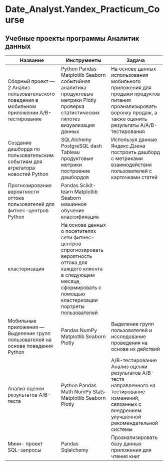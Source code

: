 # Date_Analyst.Yandex_Practicum_Course
## Учебные проекты программы Аналитик данных
|Название|Инструменты|Задача|
|--------|-----------|------|
|Сборный проект — 2 Анализ пользовательского поведения в мобильном приложении	A/B-тестирование| Python Pandas Matplotlib Seaborn событийная аналитика продуктовые метрики Plotly проверка статистических гипотез визуализация данных|На основе данных использования мобильного приложения для продажи продуктов питания проанализировать воронку продаж, а также оценить результаты A/A/B-тестирования|
|Создание дашборда по пользовательским событиям для агрегатора новостей	Python| SQLAlchemy PostgreSQL dash Tableau продуктовые метрики построение дашбордов| Используя данные Яндекс.Дзена построить дашборд с метриками взаимодействия пользователей с карточками статей|
|Прогнозирование вероятности оттока пользователей для фитнес-центров	Python| Pandas Scikit-learn Matplotlib Seaborn машинное обучение классификация
кластеризация| 	На основе данных о посетителях сети фитнес-центров спрогнозировать вероятность оттока для каждого клиента в следующем месяце, сформировать с помощью кластеризации портреты пользователей|
|Мобильные приложения — Выделение групп пользователей на основе поведения	Python| Pandas NumPy Matplotlib Seaborn Plotly| Выделение групп пользователей и исследование проведения на основе их действий|
|Анализ оценки результатов A/B-теста| Python Pandas Math NumPy Stats Matplotlib Seaborn Plotly| A/B-тестирование	Анализ оценки результатов A/B-теста направленного на тестирование изменений, связанных с внедрением улучшенной рекомендательной системы|
Мини- проект SQL-запросы|Pandas  Sqlalchemy|Проанализировать базу данных приложения для чтения книг| 
